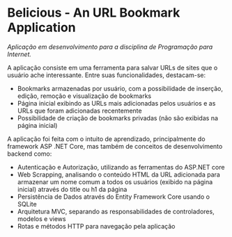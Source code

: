 # Belicious - An URL Bookmark Application

*Aplicação em desenvolvimento para a disciplina de Programação para Internet.*

A aplicação consiste em uma ferramenta para salvar URLs de sites que o usuário ache interessante. Entre suas funcionalidades, destacam-se:

 - Bookmarks armazenadas por usuário, com a possibilidade de inserção, edição, remoção e visualização de bookmarks
 - Página inicial exibindo as URLs mais adicionadas pelos usuários e as URLs que foram adicionadas recentemente
 - Possibilidade de criação de bookmarks privadas (não são exibidas na página inicial)
  
A aplicação foi feita com o intuito de aprendizado, principalmente do framework ASP .NET Core, mas também de conceitos de desenvolvimento backend como:

- Autenticação e Autorização, utilizando as ferramentas do ASP.NET core
- Web Scrapping, analisando o conteúdo HTML da URL adicionada para armazenar um nome comum a todos os usuários (exibido na página inicial) através do title ou h1 da página
- Persistência de Dados através do Entity Framework Core usando o SQLite
- Arquitetura MVC, separando as responsabilidades de controladores, modelos e views
- Rotas e métodos HTTP para navegação pela aplicação

